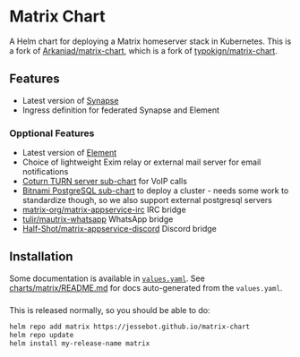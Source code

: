 # Matrix Chart

A Helm chart for deploying a Matrix homeserver stack in Kubernetes. This is a fork of [Arkaniad/matrix-chart](https://github.com/Arkaniad/matrix-chart), which is a fork of [typokign/matrix-chart](https://github.com/typokign/matrix-chart).

## Features

- Latest version of [Synapse](https://github.com/matrix-org/synapse)
- Ingress definition for federated Synapse and Element

### Opptional Features
- Latest version of [Element](https://element.io/)
- Choice of lightweight Exim relay or external mail server for email notifications
- [Coturn TURN server sub-chart](https://github.com/jessebot/coturn-chart) for VoIP calls
- [Bitnami PostgreSQL sub-chart](https://github.com/bitnami/charts/tree/main/bitnami/postgresql) to deploy a cluster - needs some work to standardize though, so we also support external postgresql servers
- [matrix-org/matrix-appservice-irc](https://github.com/matrix-org/matrix-appservice-irc) IRC bridge
- [tulir/mautrix-whatsapp](https://github.com/tulir/mautrix-whatsapp) WhatsApp bridge
- [Half-Shot/matrix-appservice-discord](https://github.com/Half-Shot/matrix-appservice-discord) Discord bridge

## Installation

Some documentation is available in [`values.yaml`](./charts/matrix/values.yaml). See [charts/matrix/README.md](./charts/matrix/README.md) for docs auto-generated from the `values.yaml`.

### 

This is released normally, so you should be able to do:

```bash
helm repo add matrix https://jessebot.github.io/matrix-chart
helm repo update
helm install my-release-name matrix
```
